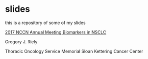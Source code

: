 # slides

this is a repository of some of my slides

<a href="https://github.com/rielyg/slides/blob/master/RIELY%20NCCN%20AC%202017%20BIOMARKERS.pptx">2017 NCCN Annual Meeting Biomarkers in NSCLC</a>

<p>Gregory J. Riely</p>
Thoracic Oncology Service
Memorial Sloan Kettering Cancer Center

